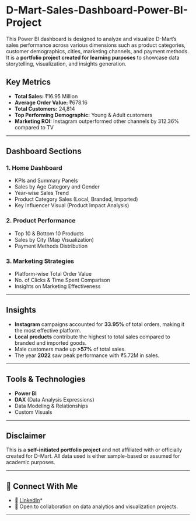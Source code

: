 # D-Mart-Sales-Dashboard-Power-BI-Project
This Power BI dashboard is designed to analyze and visualize D-Mart’s sales performance across various dimensions such as product categories, customer demographics, cities, marketing channels, and payment methods.   It is a **portfolio project created for learning purposes** to showcase data storytelling, visualization, and insights generation.

## Key Metrics

- **Total Sales:** ₹16.95 Million  
- **Average Order Value:** ₹678.16  
- **Total Customers:** 24,814  
- **Top Performing Demographic:** Young & Adult customers  
- **Marketing ROI:** Instagram outperformed other channels by 312.36% compared to TV

---

## Dashboard Sections

### 1. Home Dashboard
- KPIs and Summary Panels
- Sales by Age Category and Gender
- Year-wise Sales Trend
- Product Category Sales (Local, Branded, Imported)
- Key Influencer Visual (Product Impact Analysis)

### 2. Product Performance
- Top 10 & Bottom 10 Products
- Sales by City (Map Visualization)
- Payment Methods Distribution

### 3. Marketing Strategies
- Platform-wise Total Order Value
- No. of Clicks & Time Spent Comparison
- Insights on Marketing Effectiveness

---

## Insights

- **Instagram** campaigns accounted for **33.95%** of total orders, making it the most effective platform.
- **Local products** contribute the highest to total sales compared to branded and imported goods.
- Male customers made up **>57%** of total sales.
- The year **2022** saw peak performance with ₹5.72M in sales.

---

## Tools & Technologies

- **Power BI**
- **DAX** (Data Analysis Expressions)
- Data Modeling & Relationships
- Custom Visuals

---

## Disclaimer

This is a **self-initiated portfolio project** and not affiliated with or officially created for D-Mart. All data used is either sample-based or assumed for academic purposes.

---

## 📎 Connect With Me

- 🔗 [LinkedIn](www.linkedin.com/in/nikhiljagtap-dataanalyst)*
- 💼 Open to collaboration on data analytics and visualization projects.

---
